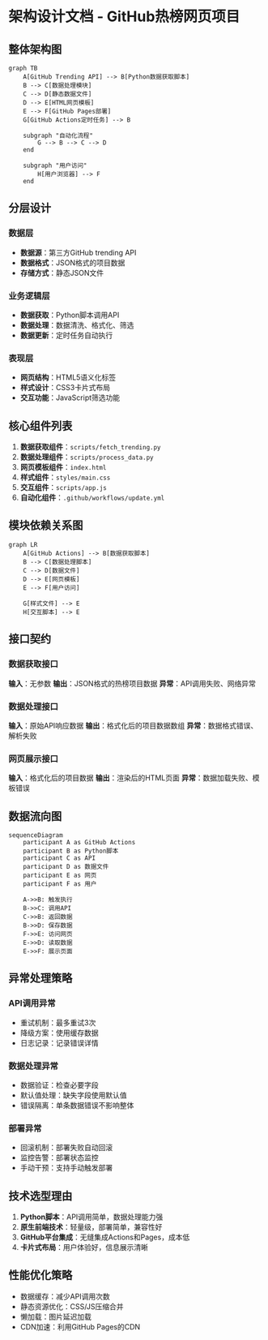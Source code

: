 # 架构设计文档 - GitHub热榜网页项目

## 整体架构图
```mermaid
graph TB
    A[GitHub Trending API] --> B[Python数据获取脚本]
    B --> C[数据处理模块]
    C --> D[静态数据文件]
    D --> E[HTML网页模板]
    E --> F[GitHub Pages部署]
    G[GitHub Actions定时任务] --> B
    
    subgraph "自动化流程"
        G --> B --> C --> D
    end
    
    subgraph "用户访问"
        H[用户浏览器] --> F
    end
```

## 分层设计
### 数据层
- **数据源**：第三方GitHub trending API
- **数据格式**：JSON格式的项目数据
- **存储方式**：静态JSON文件

### 业务逻辑层
- **数据获取**：Python脚本调用API
- **数据处理**：数据清洗、格式化、筛选
- **数据更新**：定时任务自动执行

### 表现层
- **网页结构**：HTML5语义化标签
- **样式设计**：CSS3卡片式布局
- **交互功能**：JavaScript筛选功能

## 核心组件列表
1. **数据获取组件**：`scripts/fetch_trending.py`
2. **数据处理组件**：`scripts/process_data.py`
3. **网页模板组件**：`index.html`
4. **样式组件**：`styles/main.css`
5. **交互组件**：`scripts/app.js`
6. **自动化组件**：`.github/workflows/update.yml`

## 模块依赖关系图
```mermaid
graph LR
    A[GitHub Actions] --> B[数据获取脚本]
    B --> C[数据处理脚本]
    C --> D[数据文件]
    D --> E[网页模板]
    E --> F[用户访问]
    
    G[样式文件] --> E
    H[交互脚本] --> E
```

## 接口契约
### 数据获取接口
**输入**：无参数
**输出**：JSON格式的热榜项目数据
**异常**：API调用失败、网络异常

### 数据处理接口
**输入**：原始API响应数据
**输出**：格式化后的项目数据数组
**异常**：数据格式错误、解析失败

### 网页展示接口
**输入**：格式化后的项目数据
**输出**：渲染后的HTML页面
**异常**：数据加载失败、模板错误

## 数据流向图
```mermaid
sequenceDiagram
    participant A as GitHub Actions
    participant B as Python脚本
    participant C as API
    participant D as 数据文件
    participant E as 网页
    participant F as 用户
    
    A->>B: 触发执行
    B->>C: 调用API
    C->>B: 返回数据
    B->>D: 保存数据
    F->>E: 访问网页
    E->>D: 读取数据
    E->>F: 展示页面
```

## 异常处理策略
### API调用异常
- 重试机制：最多重试3次
- 降级方案：使用缓存数据
- 日志记录：记录错误详情

### 数据处理异常
- 数据验证：检查必要字段
- 默认值处理：缺失字段使用默认值
- 错误隔离：单条数据错误不影响整体

### 部署异常
- 回滚机制：部署失败自动回滚
- 监控告警：部署状态监控
- 手动干预：支持手动触发部署

## 技术选型理由
1. **Python脚本**：API调用简单，数据处理能力强
2. **原生前端技术**：轻量级，部署简单，兼容性好
3. **GitHub平台集成**：无缝集成Actions和Pages，成本低
4. **卡片式布局**：用户体验好，信息展示清晰

## 性能优化策略
- 数据缓存：减少API调用次数
- 静态资源优化：CSS/JS压缩合并
- 懒加载：图片延迟加载
- CDN加速：利用GitHub Pages的CDN